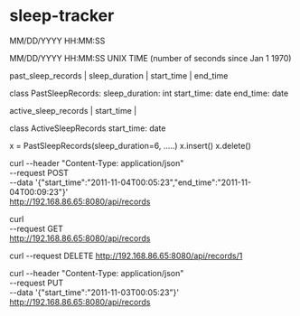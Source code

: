 # sleep-tracker

MM/DD/YYYY
HH:MM:SS

MM/DD/YYYY HH:MM:SS 
UNIX TIME (number of seconds since Jan 1 1970)

past_sleep_records
| sleep_duration | start_time | end_time 


class PastSleepRecords:
    sleep_duration: int
    start_time: date
    end_time: date

active_sleep_records
| start_time |


class ActiveSleepRecords
    start_time: date


x = PastSleepRecords(sleep_duration=6, .....)
x.insert()
x.delete()


curl --header "Content-Type: application/json" \
  --request POST \
  --data '{"start_time":"2011-11-04T00:05:23","end_time":"2011-11-04T00:09:23"}' \
  http://192.168.86.65:8080/api/records

  curl \
  --request GET \
  http://192.168.86.65:8080/api/records

  curl   --request DELETE   http://192.168.86.65:8080/api/records/1

  curl --header "Content-Type: application/json" \
  --request PUT \
  --data '{"start_time":"2011-11-03T00:05:23"}' \
  http://192.168.86.65:8080/api/records